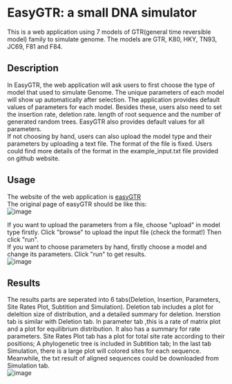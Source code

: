 # EasyGTR: a small DNA simulator
This is a web application using 7 models of GTR(general time reversible model) family to simulate genome. The models are GTR, K80, HKY, TN93, JC69, F81 and F84.

## Description
In EasyGTR, the web application will ask users to first choose the type of model that used to simulate Genome. The unique parameters of each model will show up automatically after selection. The application provides default values of parameters for each model. Besides these, users also need to set the insertion rate, deletion rate. length of root sequence and the number of generated random trees. EasyGTR also provides default values for all parameters.  
If not choosing by hand, users can also upload the model type and their parameters by uploading a text file. The format of the file is fixed. Users could find more details of the format in the example_input.txt file provided on github website.  

## Usage
The website of the web application is [easyGTR](https://xinning.shinyapps.io/easyGTR/)    
The original page of easyGTR should be like this:  
![image](https://github.com/luanxinning/Genome-simulator/assets/90717695/799552d9-85fd-418d-8059-0875dbbbcaaf)
  
  


  
If you want to upload the parameters from a file, choose "upload" in model type firstly. Click "browse" to upload the input file (check the format!) Then click "run".  
If you want to choose parameters by hand, firstly choose a model and change its parameters. Click "run" to get results.   
![image](https://github.com/luanxinning/Genome-simulator/assets/90717695/1fd3d8f8-5daa-4938-8482-e2bd7ed6069d)

  
 



## Results
The results parts are seperated into 6 tabs(Deletion, Insertion, Parameters, Site Rates Plot, Subtition and Simulation). Deletion tab includes a plot for deleltion size of distribution, and a detailed summary for deletion. Inerstion tab is similar with Deletion tab. In parameter tab ,this is a rate of matrix plot and a plot for equilibrium distribution. It also has a summary for rate parameters. Site Rates Plot tab has a plot for total site rate according to their positions; A phylogenetic tree is included in Subtition tab; In the last tab Simulation, there is a large plot will colored sites for each sequence. Meanwhile, the txt result of aligned sequences could be downloaded from Simulation tab.  
![image](https://github.com/luanxinning/Genome-simulator/assets/90717695/19966e79-ec87-4096-9da5-9bff93ee4361)

